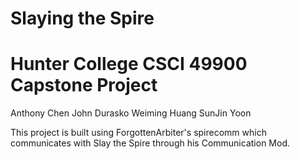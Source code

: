 # Slaying the Spire
# Hunter College CSCI 49900 Capstone Project

Anthony Chen
John Durasko
Weiming Huang
SunJin Yoon

This project is built using ForgottenArbiter's spirecomm which communicates with Slay the Spire through his Communication Mod.
